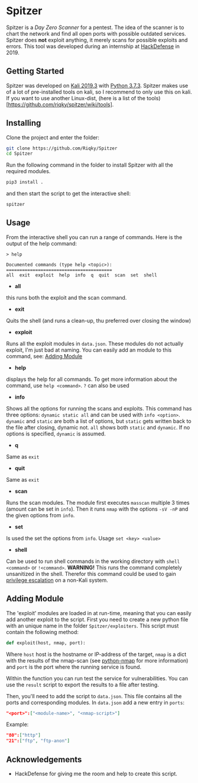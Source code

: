 # Spitzer

Spitzer is a *Day Zero Scanner* for a pentest. The idea of the scanner is to chart the network and find all open ports with possible outdated services. Spitzer does **not** exploit anything, it merely scans for possible exploits and errors. This tool was developed during an internship at [HackDefense](https://hackdefense.nl/) in 2019.

## Getting Started

Spitzer was developed on [Kali 2019.3](https://www.kali.org/downloads/) with [Python 3.7.3](https://www.python.org/downloads/). Spitzer makes use of a lot of pre-installed tools on kali, so I recommend to only use this on kali. If you want to use another Linux-dist, (here is a list of the tools)[https://github.com/riqky/spitzer/wiki/tools].

## Installing

Clone the project and enter the folder:

```bash
git clone https://github.com/Riqky/Spitzer
cd Spitzer
```

Run the following command in the folder to install Spitzer with all the required modules.

```bash
pip3 install .
```

and then start the script to get the interactive shell:

```bash
spitzer
```

## Usage

From the interactive shell you can run a range of commands. Here is the output of the help command:

```spitzer
> help

Documented commands (type help <topic>):
========================================
all  exit  exploit  help  info  q  quit  scan  set  shell
```

- **all**

this runs both the exploit and the scan command.

- **exit**

Quits the shell (and runs a clean-up, thu preferred over closing the window)

- **exploit**

Runs all the exploit modules in `data.json`. These modules do not actually exploit, I'm just bad at naming. You can easily add an module to this command, see: [Adding Module](#adding-module)

- **help**

displays the help for all commands. To get more information about the command, use `help <command>`. `?` can also be used

- **info**

Shows all the options for running the scans and exploits. This command has three options: `dynamic static all` and can be used with `info <option>`. `dynamic` and `static` are both a list of options, but `static` gets written back to the file after closing, dynamic not. `all` shows both `static` and `dynamic`. If no options is specified, `dynamic` is assumed.

- **q**

Same as `exit`

- **quit**

Same as `exit`

- **scan**

Runs the scan modules. The module first executes `masscan` multiple 3 times (amount can be set in `info`). Then it runs `nmap` with the options `-sV -nP` and the given options from `info`.

- **set**

Is used the set the options from `info`. Usage `set <key> <value>`

- **shell**

Can be used to run shell commands in the working directory with `shell <command>` or `!<command>`. **WARNING!** This runs the command completely unsanitized in the shell. Therefor this command could be used to gain [privilege escalation](https://en.wikipedia.org/wiki/Privilege_escalation) on a non-Kali system.

## Adding Module

The 'exploit' modules are loaded in at run-time, meaning that you can easily add another exploit to the script.
First you need to create a new python file with an unique name in the folder `Spitzer/exploiters`. This script must contain the following method:

```python
def exploit(host, nmap, port):
```

Where `host` host is the hostname or IP-address of the target, `nmap` is a dict with the results of the nmap-scan (see [python-nmap](https://pypi.org/project/python-nmap/) for more information) and `port` is the port where the running service is found.

Within the function you can run test the service for vulnerabilities. You can use the `result` script to export the results to a file after testing.

Then, you'll need to add the script to `data.json`. This file contains all the ports and corresponding modules. In `data.json` add a new entry in `ports`:

```json
"<port>":["<module-name>", "<nmap-script>"]
```

Example:

```json
"80":["http"]
"21":["ftp", "ftp-anon"]
```

## Acknowledgements

- HackDefense for giving me the room and help to create this script.

